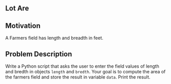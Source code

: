 ## Lot Are

## Motivation
A Farmers field has length and breadth in feet. 

## Problem Description
Write a Python script  that asks the user to enter the field values of length and bredth in objects `length` and `bredth`.
Your goal is to compute the area of the farmers field and store the result in  variable `data`.
Print the result.
